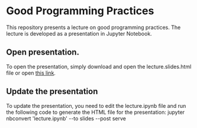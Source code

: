 # Good Programming Practices
This repository presents a lecture on good programming practices. The lecture is developed as a presentation in Jupyter Notebook.

## Open presentation.
To open the presentation, simply download and open the lecture.slides.html file or open [this link](https://gimscop.github.io/good_programming_practices/lecture.slides.html#/).

## Update the presentation
To update the presentation, you need to edit the lecture.ipynb file and run the following code to generate the HTML file for the presentation: jupyter nbconvert 'lecture.ipynb' --to slides --post serve
